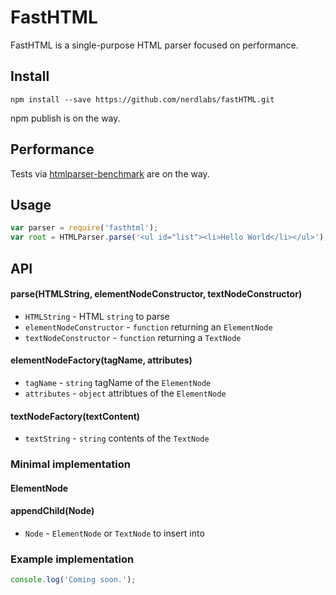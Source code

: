 # FastHTML 
FastHTML is a single-purpose HTML parser focused on performance.


## Install

```shell
npm install --save https://github.com/nerdlabs/fastHTML.git
```

npm publish is on the way.

## Performance

Tests via [htmlparser-benchmark](https://github.com/AndreasMadsen/htmlparser-benchmark) are on the way.

## Usage

```js
var parser = require('fasthtml');
var root = HTMLParser.parse('<ul id="list"><li>Hello World</li></ul>');

```

## API

#### parse(HTMLString, elementNodeConstructor, textNodeConstructor)

* `HTMLString` - HTML `string` to parse
* `elementNodeConstructor` - `function` returning an `ElementNode` 
* `textNodeConstructor` - `function` returning a `TextNode`

#### elementNodeFactory(tagName, attributes)

* `tagName` - `string` tagName of the `ElementNode`
* `attributes` - `object` attribtues of the `ElementNode`

#### textNodeFactory(textContent)
* `textString` - `string` contents of the `TextNode`


### Minimal implementation

#### ElementNode
#### appendChild(Node)
* `Node` - `ElementNode` or `TextNode` to insert into 

### Example implementation

```js
console.log('Coming soon.');
```
